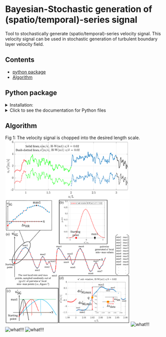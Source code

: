 # Bayesian-Stochastic generation of (spatio/temporal)-series signal

Tool to stochastically generate (spatio/temporal)-series velocity signal. This velocity signal can be used in stochastic generation of turbulent boundary layer velocity field.

## Contents
- [python package](#python-package)
- [Algorithm](#algorithm)

## Python package
<!-- brief blurb or link to docs/install/usage -->
<details>
<summary> Installation:</summary>

1. 🛠️ Installing Poetry

To install [Poetry](https://python-poetry.org/) (Python dependency management and packaging tool), run the following command in your terminal:

```bash
curl -sSL https://install.python-poetry.org | python3 -
```

After installation, make sure Poetry is in your `PATH`
- macOS/Linux
```bash
export PATH="$HOME/.local/bin:$PATH
```

Verify installation:

```bash
poetry version
```

Keep venv inside the project (works great with VS Code) poetry 

```bash
config virtualenvs.in-project true
```

2. Installing environment: 

This environment is set with Python 3.13. Change the requires-python = ">=3.13" in pyproject.tmol file if you have other versions on your PC.

run:
```bash
poetry install
```

In case if you want to make environment from scratch, run:(Do not recommended)

```bash
poetry new project_name
```
</details>

<details>
  <summary>Click to see the documentation for Python files</summary>

### Python files
`Bayesian_ST/src/bayesian_st`<br>
-`main.py:` Define the parameters.<br>


`Bayesian_ST/src/bayesian_st/utils`<br>
-`Stochastic_generation.py:` Defining object.<br>
-`Short_time_analysis.m:` Chope signal into the desired length. For this file, you need experimental dataset, which I have used Hotwire time resolved dataset [Link](https://conservancy.umn.edu/items/e2f507c9-570d-46b6-b70c-939877caf668).





</details>

## Algorithm
Fig 1: The velocity signal is chopped into the desired length scale.
<img src="Fig/Fig17.png" alt="what!!!" width="400"/>
<img src="Fig/Fig20.png" alt="what!!!" width="400"/>
<img src="Fig/Fig24.png" alt="what!!!" width="400"/>
<img src="Fig/Fig27.png" alt="what!!!" width="400"/>
<img src="Fig/Fig28.png" alt="what!!!" width="400"/>